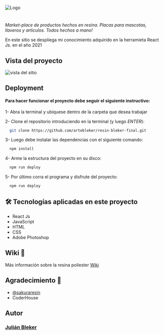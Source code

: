 
![Logo](https://res.cloudinary.com/dgioqusuk/image/upload/v1638579251/sakuraTitulo_ax4bhl.png)

# 

_Market-place de productos hechos en resina.
Placas para mascotas, llaveros y articulos. Todos hechos a mano!_

En este sitio se despliega mi conocimiento adquirido en la herramieta React Js. en el año 2021


## Vista del proyecto

![vista del sitio](https://res.cloudinary.com/dgioqusuk/image/upload/v1638810426/view-page_ljegte.png)


## Deployment

#### Para hacer funcionar el proyecto debe seguir el siguiente instructivo:

1- Abra la terminal y ubiquese dentro de la carpeta que desea trabajar

2- Clone el repositorio introduciendo en la terminal (y luego _ENTER_):
```bash
  git clone https://github.com/artebleker/resin-bleker-final.git
```
3- Luego debe instalar las dependencias con el siguiente comando:
```bash
  npm install
```
4- Arme la estructura del proyecto en su disco:
```bash
  npm run deploy
```
5- Por último corra el programa y disfrute del proyecto:
```bash
  npm run deploy
```

## 🛠 Tecnologías aplicadas en este proyecto
* React Js
* JavaScript
* HTML
* CSS
* Adobe Photoshop

## Wiki 📖

Más información sobre la resina poliester [Wiki](https://es.wikipedia.org/wiki/Resina_de_poli%C3%A9ster)


## Agradecimiento 🍺

* [@sakuraresin](https://www.instagram.com/sakuraresin/)
* CoderHouse 


## Autor
### [Julián Bleker](https://www.github.com/artebleker)



<!-- # Getting Started with Create React App

This project was bootstrapped with [Create React App](https://github.com/facebook/create-react-app).

## Available Scripts

In the project directory, you can run:

### `npm start`

Runs the app in the development mode.\
Open [http://localhost:3000](http://localhost:3000) to view it in the browser.

The page will reload if you make edits.\
You will also see any lint errors in the console.

### `npm test`

Launches the test runner in the interactive watch mode.\
See the section about [running tests](https://facebook.github.io/create-react-app/docs/running-tests) for more information.

### `npm run build`

Builds the app for production to the `build` folder.\
It correctly bundles React in production mode and optimizes the build for the best performance.

The build is minified and the filenames include the hashes.\
Your app is ready to be deployed!

See the section about [deployment](https://facebook.github.io/create-react-app/docs/deployment) for more information.

### `npm run eject`

**Note: this is a one-way operation. Once you `eject`, you can’t go back!**

If you aren’t satisfied with the build tool and configuration choices, you can `eject` at any time. This command will remove the single build dependency from your project.

Instead, it will copy all the configuration files and the transitive dependencies (webpack, Babel, ESLint, etc) right into your project so you have full control over them. All of the commands except `eject` will still work, but they will point to the copied scripts so you can tweak them. At this point you’re on your own.

You don’t have to ever use `eject`. The curated feature set is suitable for small and middle deployments, and you shouldn’t feel obligated to use this feature. However we understand that this tool wouldn’t be useful if you couldn’t customize it when you are ready for it.

## Learn More

You can learn more in the [Create React App documentation](https://facebook.github.io/create-react-app/docs/getting-started).

To learn React, check out the [React documentation](https://reactjs.org/).

### Code Splitting

This section has moved here: [https://facebook.github.io/create-react-app/docs/code-splitting](https://facebook.github.io/create-react-app/docs/code-splitting)

### Analyzing the Bundle Size

This section has moved here: [https://facebook.github.io/create-react-app/docs/analyzing-the-bundle-size](https://facebook.github.io/create-react-app/docs/analyzing-the-bundle-size)

### Making a Progressive Web App

This section has moved here: [https://facebook.github.io/create-react-app/docs/making-a-progressive-web-app](https://facebook.github.io/create-react-app/docs/making-a-progressive-web-app)

### Advanced Configuration

This section has moved here: [https://facebook.github.io/create-react-app/docs/advanced-configuration](https://facebook.github.io/create-react-app/docs/advanced-configuration)

### Deployment

This section has moved here: [https://facebook.github.io/create-react-app/docs/deployment](https://facebook.github.io/create-react-app/docs/deployment)

### `npm run build` fails to minify

This section has moved here: [https://facebook.github.io/create-react-app/docs/troubleshooting#npm-run-build-fails-to-minify](https://facebook.github.io/create-react-app/docs/troubleshooting#npm-run-build-fails-to-minify)
# resin-bleker-final -->
